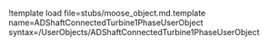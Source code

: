 !template load file=stubs/moose_object.md.template name=ADShaftConnectedTurbine1PhaseUserObject syntax=/UserObjects/ADShaftConnectedTurbine1PhaseUserObject

